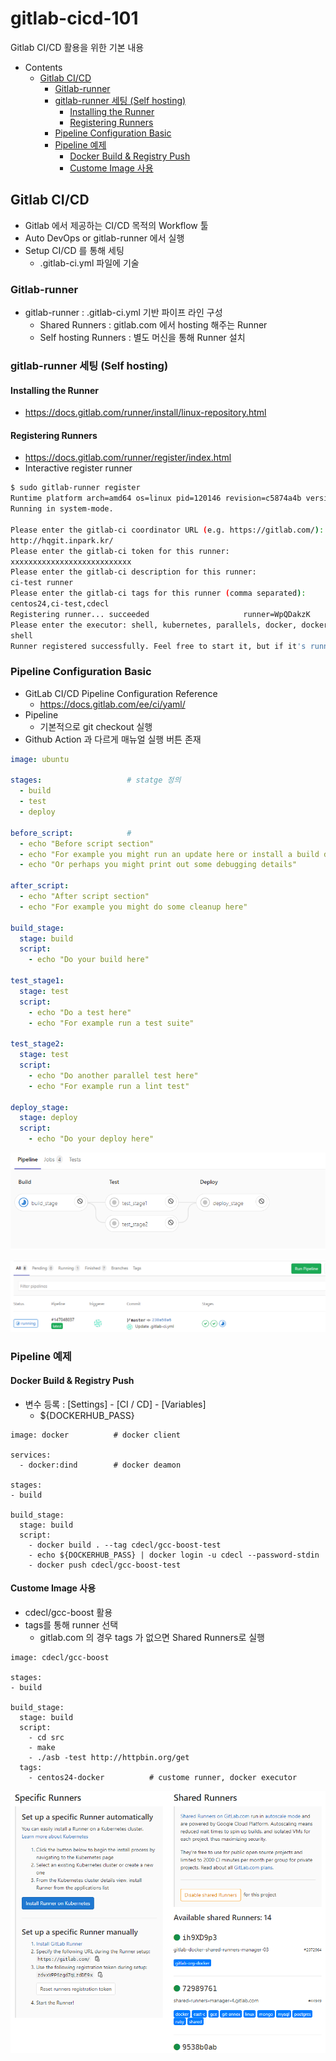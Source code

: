 
# gitlab-cicd-101
Gitlab CI/CD 활용을 위한 기본 내용 

- Contents
  - [Gitlab CI/CD](#gitlab-cicd)
    - [Gitlab-runner](#gitlab-runner)
    - [gitlab-runner 세팅 (Self hosting)](#gitlab-runner-%EC%84%B8%ED%8C%85-self-hosting)
      - [Installing the Runner](#installing-the-runner)
      - [Registering Runners](#registering-runners)
    - [Pipeline Configuration Basic](#pipeline-configuration-basic)
    - [Pipeline 예제](#pipeline-%EC%98%88%EC%A0%9C)
      - [Docker Build & Registry Push](#docker-build--registry-push)
      - [Custome Image 사용](#custome-image-%EC%82%AC%EC%9A%A9)

## Gitlab CI/CD
- Gitlab 에서 제공하는 CI/CD 목적의 Workflow 툴 
- Auto DevOps or gitlab-runner 에서 실행 
- Setup CI/CD 를 통해 세팅 
  - .gitlab-ci.yml 파일에 기술 
 

### Gitlab-runner 
- gitlab-runner : .gitlab-ci.yml 기반 파이프 라인 구성 
  - Shared Runners : gitlab.com 에서 hosting 해주는 Runner
  - Self hosting Runners : 별도 머신을 통해 Runner 설치 

### gitlab-runner 세팅 (Self hosting)

#### Installing the Runner
- https://docs.gitlab.com/runner/install/linux-repository.html

#### Registering Runners
- https://docs.gitlab.com/runner/register/index.html
- Interactive register runner 

```sh
$ sudo gitlab-runner register 
Runtime platform arch=amd64 os=linux pid=120146 revision=c5874a4b version=12.10.2
Running in system-mode.                            
                                                   
Please enter the gitlab-ci coordinator URL (e.g. https://gitlab.com/):
http://hqgit.inpark.kr/
Please enter the gitlab-ci token for this runner:
xxxxxxxxxxxxxxxxxxxxxxxxxxx
Please enter the gitlab-ci description for this runner:
ci-test runner
Please enter the gitlab-ci tags for this runner (comma separated):
centos24,ci-test,cdecl
Registering runner... succeeded                     runner=WpQDakzK
Please enter the executor: shell, kubernetes, parallels, docker, docker-ssh, ssh, virtualbox, docker+machine, docker-ssh+machine, custom:
shell
Runner registered successfully. Feel free to start it, but if it's running already the config should be automatically reloaded! 
```

### Pipeline Configuration Basic
- GitLab CI/CD Pipeline Configuration Reference
  - https://docs.gitlab.com/ee/ci/yaml/ 
- Pipeline
  - 기본적으로 git checkout 실행 
- Github Action 과 다르게 매뉴얼 실행 버튼 존재 

```yaml
image: ubuntu

stages:                   # statge 정의 
  - build
  - test
  - deploy

before_script:            # 
  - echo "Before script section"
  - echo "For example you might run an update here or install a build dependency"
  - echo "Or perhaps you might print out some debugging details"

after_script:
  - echo "After script section"
  - echo "For example you might do some cleanup here"

build_stage:
  stage: build
  script:
    - echo "Do your build here"

test_stage1:
  stage: test
  script:
    - echo "Do a test here"
    - echo "For example run a test suite"

test_stage2:
  stage: test
  script:
    - echo "Do another parallel test here"
    - echo "For example run a lint test"

deploy_stage:
  stage: deploy
  script:
    - echo "Do your deploy here"
```

![](images/2020-05-18-17-50-34.png)

![](images/2020-05-18-17-51-51.png)


### Pipeline 예제

#### Docker Build & Registry Push
- 변수 등록 : [Settings] - [CI / CD] - [Variables] 
  - ${DOCKERHUB_PASS}

```
image: docker          # docker client

services:
  - docker:dind        # docker deamon

stages:
- build

build_stage:
  stage: build
  script: 
    - docker build . --tag cdecl/gcc-boost-test
    - echo ${DOCKERHUB_PASS} | docker login -u cdecl --password-stdin
    - docker push cdecl/gcc-boost-test
```

#### Custome Image 사용 
- cdecl/gcc-boost  활용 
- tags를 통해 runner 선택
  - gitlab.com 의 경우 tags 가 없으면 Shared Runners로 실행 

```
image: cdecl/gcc-boost

stages:
- build

build_stage:
  stage: build
  script: 
    - cd src 
    - make 
    - ./asb -test http://httpbin.org/get
  tags:
    - centos24-docker          # custome runner, docker executor

```

![](images/2020-05-18-18-08-57.png)